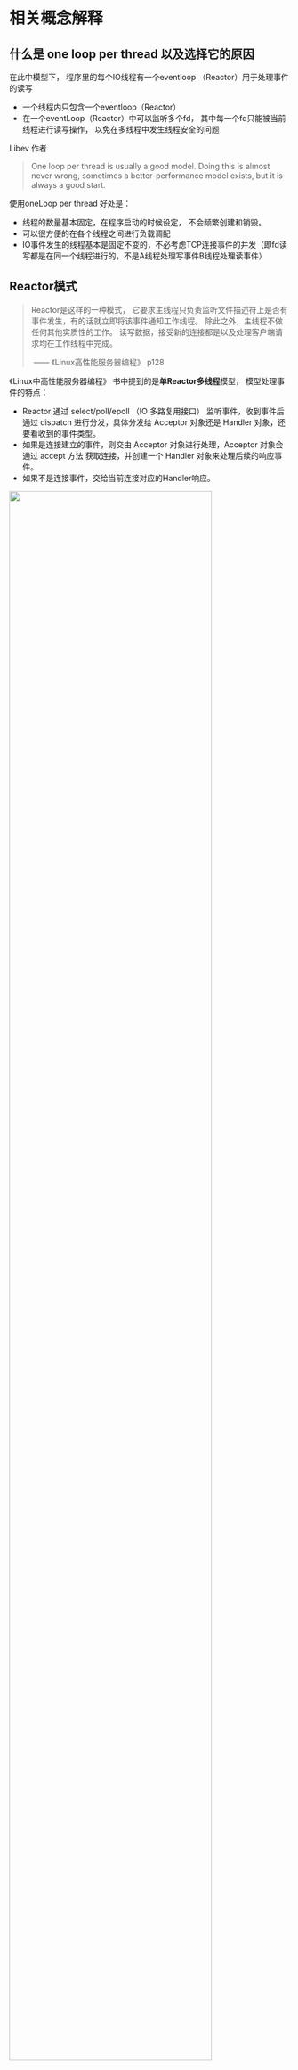 #  相关概念解释

## 什么是 one loop per thread 以及选择它的原因

在此中模型下， 程序里的每个IO线程有一个eventloop （Reactor）用于处理事件的读写

- 一个线程内只包含一个eventloop（Reactor）
- 在一个eventLoop（Reactor）中可以监听多个fd， 其中每一个fd只能被当前线程进行读写操作， 以免在多线程中发生线程安全的问题

Libev 作者

> One loop per  thread is  usually  a good model. Doing this is almost never wrong, sometimes a better-performance model exists, but it is always a good start.

使用oneLoop per thread 好处是：

- 线程的数量基本固定，在程序启动的时候设定， 不会频繁创建和销毁。
- 可以很方便的在各个线程之间进行负载调配
- IO事件发生的线程基本是固定不变的，不必考虑TCP连接事件的并发（即fd读写都是在同一个线程进行的，不是A线程处理写事件B线程处理读事件）

## Reactor模式

> Reactor是这样的一种模式， 它要求主线程只负责监听文件描述符上是否有事件发生，有的话就立即将该事件通知工作线程。 除此之外，主线程不做任何其他实质性的工作。 读写数据，接受新的连接都是以及处理客户端请求均在工作线程中完成。
>
> ​								—— 《Linux高性能服务器编程》 p128

《Linux中高性能服务器编程》 书中提到的是**单Reactor多线程**模型， 模型处理事件的特点：

- Reactor 通过 select/poll/epoll （IO 多路复用接口） 监听事件，收到事件后通过 dispatch 进行分发，具体分发给 Acceptor 对象还是 Handler 对象，还要看收到的事件类型。
- 如果是连接建立的事件，则交由 Acceptor 对象进行处理，Acceptor 对象会通过 accept 方法 获取连接，并创建一个 Handler 对象来处理后续的响应事件。
- 如果不是连接事件，交给当前连接对应的Handler响应。


<img src ="https://pic-go-oss.oss-cn-beijing.aliyuncs.com/muduo/oneReactor.png" width=85%>


**单Reactor**结构处理事件的流程图

<img src="https://pic-go-oss.oss-cn-beijing.aliyuncs.com/muduo/Reactor03.png" width=85%>



## Muduo中的Reactor模式

而在muduo网络库中， 使用的**多Reactor多线程模型**,  这中模型更加高效，处理事件的思路如下

1. 客户端建立发送建立连接请求，在主线程的MainReactor通过`epoll`持续监听lfd上建立连接事件， 服务器端（`TcpServer`）收到请求，通过Acceptor建立连接后，执行相应回调（`TcpServer::newConnection`）, 将新的连接分配给子线程的SubReactor。
2. MainReactor只负责**监听客户端建立连接**请求以及**将新连接分配给子线程**，而SubReactor负责将MainReactor分配的连接加入到`epoll`监听connfd上对应的读写事件请求。
3. 如果SubReactor中有事件发生， SubReactor调用当前的Handler执行相应回调函数。

多Reactor多线程模型结构图：


<img src = "https://pic-go-oss.oss-cn-beijing.aliyuncs.com/muduo/multiReactor.png" width=85%>

**总结**：在Muduo中， `MainReactor` 只负责监听建立连接，通过`accept`将监听返回的`connfd`打包的`channel`上， 用轮询的方式，分发给`subReactor`，`subReactor`  对应的EventLoop 中的一个子线程处理相应事件， 工作线程上的`SubReactor` 代表一个`EventLoop`， 每个`EventLoop` 监听一组`Channel`， 每一组`Channel`都在自己的EventLoop线程中执行。

了解相关muduo中`多Reactor多线程模型`后，再来看看`TcpServer` 的完成[执行流程](./chapter5.md)，你就会理解其中思想。







shendu

mac_os
